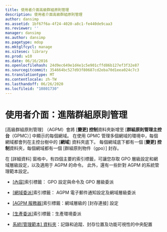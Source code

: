 ```yaml
---
title: 使用者介面高級群組原則管理
description: 使用者介面高級群組原則管理
author: dansimp
ms.assetid: 1bf67f6a-4f24-4020-a8c1-fe440de9caa3
ms.reviewer: ''
manager: dansimp
ms.author: dansimp
ms.pagetype: mdop
ms.mktglfcycl: manage
ms.sitesec: library
ms.prod: w10
ms.date: 06/16/2016
ms.openlocfilehash: 24d9ec649e1d4e1c5e901cffd86b127ef3f32e87
ms.sourcegitcommit: 354664bc527d93f80687cd2eba70d1eea024c7c3
ms.translationtype: MT
ms.contentlocale: zh-TW
ms.lasthandoff: 06/26/2020
ms.locfileid: "10801730"
---
```

# 使用者介面：進階群組原則管理


[高級群組原則管理] （AGPM）會將 [**變更] 控制**資料夾新增至 [**群組原則管理主控台**（GPMC）] 中顯示的每個網域。 在使用 GPMC 管理多個網域的環境中，每個網域都會列在主控台樹中的 [**網域**] 資料夾底下。 每個網域底下都有一個 [**變更] 控制**資料夾，每個網域都有一個 [群組原則物件（gpo）] 封存。

在 [詳細資料] 窗格中，有四個主要的索引標籤，可讓您存取 GPO 層級設定和網域層級設定，以及適用于 AGPM 的命令。 此外，還有一些針對 AGPM 的系統管理範本設定。

-   [[內容]](contents-tab-agpm40.md)索引標籤： GPO 設定與命令及 GPO 層級委派

-   [[網域委派]](domain-delegation-tab-agpm40.md)索引標籤： AGPM 電子郵件通知設定及網域層級委派

-   [ [AGPM 服務器]](agpm-server-tab-agpm40.md)索引標籤：網域層級的 [封存連接] 設定

-   [[生產委派]](production-delegation-tab-agpm40.md)索引標籤：生產環境委派

-   [系統[管理範本] 資料夾](administrative-templates-folder-agpm40.md)：記錄和追蹤、封存位置及功能可視性的中央配置

 

 





